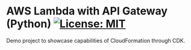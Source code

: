 # AWS Lambda with API Gateway (Python) [![License: MIT](https://img.shields.io/badge/License-MIT-green.svg)](LICENSE)

Demo project to showcase capabilities of CloudFormation through CDK.